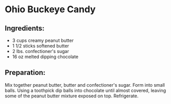 Ohio Buckeye Candy
==================

Ingredients:
------------

- 3 cups creamy peanut butter
- 1 1/2 sticks softened butter
- 2 lbs. confectioner's sugar
- 16 oz melted dipping chocolate

Preparation:
------------

Mix together peanut butter, butter and confectioner's sugar. Form into small
balls. Using a toothpick dip balls into chocolate until almost covered, leaving
some of the peanut butter mixture exposed on top. Refrigerate.

[source]: Mom